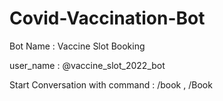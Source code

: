 # Covid-Vaccination-Bot

Bot Name : Vaccine Slot Booking

user_name : @vaccine_slot_2022_bot

Start Conversation with command : /book , /Book
